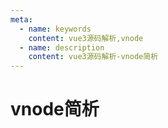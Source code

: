 ```yaml
---
meta:
  - name: keywords
    content: vue3源码解析,vnode
  - name: description
    content: vue3源码解析-vnode简析
---
```


# vnode简析
